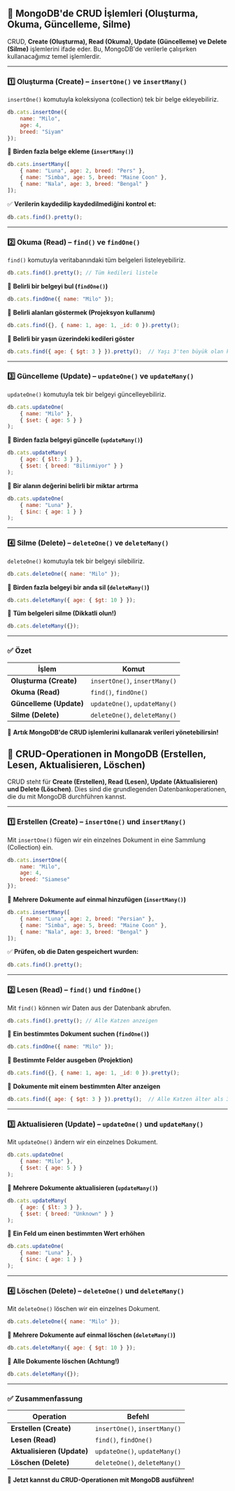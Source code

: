 

## **📌 MongoDB'de CRUD İşlemleri (Oluşturma, Okuma, Güncelleme, Silme)**  

CRUD, **Create (Oluşturma), Read (Okuma), Update (Güncelleme) ve Delete (Silme)** işlemlerini ifade eder. Bu, MongoDB'de verilerle çalışırken kullanacağımız temel işlemlerdir.

---

### **1️⃣ Oluşturma (Create) – `insertOne()` ve `insertMany()`**  
`insertOne()` komutuyla koleksiyona (collection) tek bir belge ekleyebiliriz.

```js
db.cats.insertOne({
    name: "Milo",
    age: 4,
    breed: "Siyam"
});
```
🔹 **Birden fazla belge ekleme (`insertMany()`)**  

```js
db.cats.insertMany([
    { name: "Luna", age: 2, breed: "Pers" },
    { name: "Simba", age: 5, breed: "Maine Coon" },
    { name: "Nala", age: 3, breed: "Bengal" }
]);
```

✅ **Verilerin kaydedilip kaydedilmediğini kontrol et:**  
```js
db.cats.find().pretty();
```

---

### **2️⃣ Okuma (Read) – `find()` ve `findOne()`**  
`find()` komutuyla veritabanındaki tüm belgeleri listeleyebiliriz.  
```js
db.cats.find().pretty(); // Tüm kedileri listele
```
🔹 **Belirli bir belgeyi bul (`findOne()`)**  
```js
db.cats.findOne({ name: "Milo" });
```
🔹 **Belirli alanları göstermek (Projeksyon kullanımı)**  
```js
db.cats.find({}, { name: 1, age: 1, _id: 0 }).pretty();
```
🔹 **Belirli bir yaşın üzerindeki kedileri göster**  
```js
db.cats.find({ age: { $gt: 3 } }).pretty();  // Yaşı 3'ten büyük olan kedileri listele
```

---

### **3️⃣ Güncelleme (Update) – `updateOne()` ve `updateMany()`**  
`updateOne()` komutuyla tek bir belgeyi güncelleyebiliriz.
```js
db.cats.updateOne(
    { name: "Milo" },
    { $set: { age: 5 } }
);
```
🔹 **Birden fazla belgeyi güncelle (`updateMany()`)**  
```js
db.cats.updateMany(
    { age: { $lt: 3 } },
    { $set: { breed: "Bilinmiyor" } }
);
```
🔹 **Bir alanın değerini belirli bir miktar artırma**  
```js
db.cats.updateOne(
    { name: "Luna" },
    { $inc: { age: 1 } }
);
```

---

### **4️⃣ Silme (Delete) – `deleteOne()` ve `deleteMany()`**  
`deleteOne()` komutuyla tek bir belgeyi silebiliriz.
```js
db.cats.deleteOne({ name: "Milo" });
```
🔹 **Birden fazla belgeyi bir anda sil (`deleteMany()`)**  
```js
db.cats.deleteMany({ age: { $gt: 10 } });
```
🔹 **Tüm belgeleri silme (Dikkatli olun!)**  
```js
db.cats.deleteMany({});
```

---

### **✅ Özet**
| İşlem | Komut |
|-----------|--------|
| **Oluşturma (Create)** | `insertOne()`, `insertMany()` |
| **Okuma (Read)** | `find()`, `findOne()` |
| **Güncelleme (Update)** | `updateOne()`, `updateMany()` |
| **Silme (Delete)** | `deleteOne()`, `deleteMany()` |

🚀 **Artık MongoDB'de CRUD işlemlerini kullanarak verileri yönetebilirsin!**


## **📌 CRUD-Operationen in MongoDB (Erstellen, Lesen, Aktualisieren, Löschen)**  

CRUD steht für **Create (Erstellen), Read (Lesen), Update (Aktualisieren) und Delete (Löschen)**. Dies sind die grundlegenden Datenbankoperationen, die du mit MongoDB durchführen kannst.

---

### **1️⃣ Erstellen (Create) – `insertOne()` und `insertMany()`**  
Mit `insertOne()` fügen wir ein einzelnes Dokument in eine Sammlung (Collection) ein.

```js
db.cats.insertOne({
    name: "Milo",
    age: 4,
    breed: "Siamese"
});
```
🔹 **Mehrere Dokumente auf einmal hinzufügen (`insertMany()`)**  

```js
db.cats.insertMany([
    { name: "Luna", age: 2, breed: "Persian" },
    { name: "Simba", age: 5, breed: "Maine Coon" },
    { name: "Nala", age: 3, breed: "Bengal" }
]);
```

✅ **Prüfen, ob die Daten gespeichert wurden:**  
```js
db.cats.find().pretty();
```

---

### **2️⃣ Lesen (Read) – `find()` und `findOne()`**  
Mit `find()` können wir Daten aus der Datenbank abrufen.  
```js
db.cats.find().pretty(); // Alle Katzen anzeigen
```
🔹 **Ein bestimmtes Dokument suchen (`findOne()`)**  
```js
db.cats.findOne({ name: "Milo" });
```
🔹 **Bestimmte Felder ausgeben (Projektion)**  
```js
db.cats.find({}, { name: 1, age: 1, _id: 0 }).pretty();
```
🔹 **Dokumente mit einem bestimmten Alter anzeigen**  
```js
db.cats.find({ age: { $gt: 3 } }).pretty();  // Alle Katzen älter als 3 Jahre
```

---

### **3️⃣ Aktualisieren (Update) – `updateOne()` und `updateMany()`**  
Mit `updateOne()` ändern wir ein einzelnes Dokument.
```js
db.cats.updateOne(
    { name: "Milo" },
    { $set: { age: 5 } }
);
```
🔹 **Mehrere Dokumente aktualisieren (`updateMany()`)**  
```js
db.cats.updateMany(
    { age: { $lt: 3 } },
    { $set: { breed: "Unknown" } }
);
```
🔹 **Ein Feld um einen bestimmten Wert erhöhen**  
```js
db.cats.updateOne(
    { name: "Luna" },
    { $inc: { age: 1 } }
);
```

---

### **4️⃣ Löschen (Delete) – `deleteOne()` und `deleteMany()`**  
Mit `deleteOne()` löschen wir ein einzelnes Dokument.
```js
db.cats.deleteOne({ name: "Milo" });
```
🔹 **Mehrere Dokumente auf einmal löschen (`deleteMany()`)**  
```js
db.cats.deleteMany({ age: { $gt: 10 } });
```
🔹 **Alle Dokumente löschen (Achtung!)**  
```js
db.cats.deleteMany({});
```

---

### **✅ Zusammenfassung**
| Operation | Befehl |
|-----------|--------|
| **Erstellen (Create)** | `insertOne()`, `insertMany()` |
| **Lesen (Read)** | `find()`, `findOne()` |
| **Aktualisieren (Update)** | `updateOne()`, `updateMany()` |
| **Löschen (Delete)** | `deleteOne()`, `deleteMany()` |

🚀 **Jetzt kannst du CRUD-Operationen mit MongoDB ausführen!**